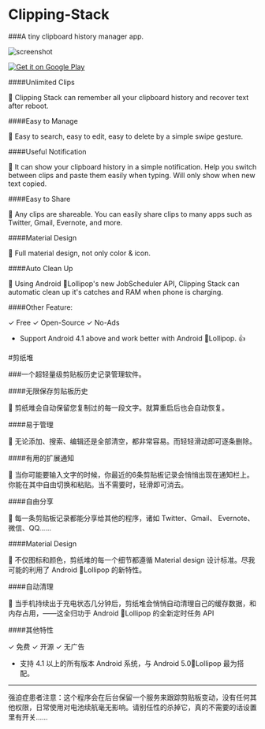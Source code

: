 # Clipping-Stack

###A tiny clipboard history manager app.

![screenshot](http://ww4.sinaimg.cn/large/66cab368gw1ep3ki6o4yzj21eq0h67am.jpg)

<a href="https://play.google.com/store/apps/details?id=com.catchingnow.tinyclipboardmanager">
  <img alt="Get it on Google Play"
   src="https://developer.android.com/images/brand/en_generic_rgb_wo_60.png" />
</a>

####Unlimited Clips

📌 Clipping Stack can remember all your clipboard history and recover text after reboot. 

####Easy to Manage

📌 Easy to search, easy to edit, easy to delete by a simple swipe gesture.

####Useful Notification

📌 It can show your clipboard history in a simple notification. Help you switch between clips and paste them easily when typing. Will only show when new text copied.

####Easy to Share

📌 Any clips are shareable. You can easily share clips to many apps such as Twitter, Gmail, Evernote, and more.

####Material Design

📌 Full material design, not only color & icon.

####Auto Clean Up

📌 Using Android 📍Lollipop's new JobScheduler API, Clipping Stack can automatic clean up it's catches and RAM when phone is charging. 


####Other Feature:

✓ Free ✓ Open-Source ✓ No-Ads

- Support Android 4.1 above and work better with Android 📍Lollipop. 👍

#剪纸堆

###一个超轻量级剪贴板历史记录管理软件。


####无限保存剪贴板历史

📌 剪纸堆会自动保留您复制过的每一段文字。就算重启后也会自动恢复。

####易于管理

📌 无论添加、搜索、编辑还是全部清空，都非常容易。而轻轻滑动即可逐条删除。

####有用的扩展通知

📌 当你可能要输入文字的时候，你最近的6条剪贴板记录会悄悄出现在通知栏上。你能在其中自由切换和粘贴。当不需要时，轻滑即可消去。

####自由分享

📌 每一条剪贴板记录都能分享给其他的程序，诸如 Twitter、Gmail、 Evernote、微信、QQ……

####Material Design

📌 不仅图标和颜色，剪纸堆的每一个细节都遵循 Material design 设计标准。尽我可能的利用了 Android 📍Lollipop 的新特性。

####自动清理

📌 当手机持续出于充电状态几分钟后，剪纸堆会悄悄自动清理自己的缓存数据，和内存占用，——这全归功于 Android 📍Lollipop 的全新定时任务 API


####其他特性

✓  免费 ✓  开源 ✓  无广告

- 支持 4.1 以上的所有版本 Android 系统，与 Android 5.0📍Lollipop 最为搭配。

----------

强迫症患者注意：这个程序会在后台保留一个服务来跟踪剪贴板变动，没有任何其他权限，日常使用对电池续航毫无影响。请别任性的杀掉它，真的不需要的话设置里有开关……